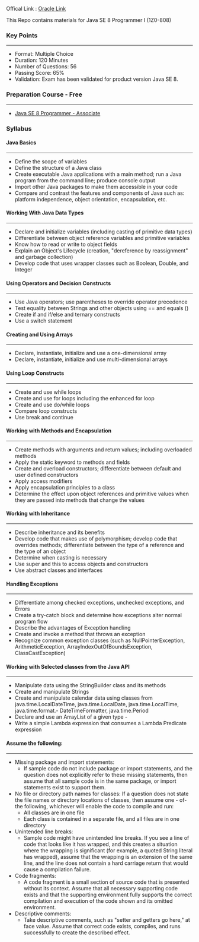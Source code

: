 Offical Link : [Oracle Link](https://education.oracle.com/java-se-8-programmer-i-also-available-in-chs-for-taiwan/pexam_1Z0-808)

This Repo contains materials for Java SE 8 Programmer I (1Z0-808)

### Key Points
---

- Format: Multiple Choice
- Duration: 120 Minutes
- Number of Questions: 56
- Passing Score: 65%
- Validation: Exam has been validated for product version Java SE 8.


### Preparation Course - Free
---
- [Java SE 8 Programmer - Associate](https://mylearn.oracle.com/ou/learning-path/java-se-8-programmer-associate/40821)

### Syllabus

#### Java Basics 
---

- Define the scope of variables 
- Define the structure of a Java class
- Create executable Java applications with a main method; run a Java program from the command line; produce console output
- Import other Java packages to make them accessible in your code
- Compare and contrast the features and components of Java such as: platform independence, object orientation, encapsulation, etc.

#### Working With Java Data Types 
---

- Declare and initialize variables (including casting of primitive data types)
- Differentiate between object reference variables and primitive variables
- Know how to read or write to object fields
- Explain an Object's Lifecycle (creation, "dereference by reassignment" and garbage collection)
- Develop code that uses wrapper classes such as Boolean, Double, and Integer  

#### Using Operators and Decision Constructs 
---

- Use Java operators; use parentheses to override operator precedence
- Test equality between Strings and other objects using == and equals ()
- Create if and if/else and ternary constructs 
- Use a switch statement 


#### Creating and Using Arrays 
---
- Declare, instantiate, initialize and use a one-dimensional array
- Declare, instantiate, initialize and use multi-dimensional arrays

#### Using Loop Constructs 
---
- Create and use while loops
- Create and use for loops including the enhanced for loop
- Create and use do/while loops
- Compare loop constructs
- Use break and continue  

#### Working with Methods and Encapsulation 
---
- Create methods with arguments and return values; including overloaded methods
- Apply the static keyword to methods and fields  
- Create and overload constructors; differentiate between default and user defined constructors
- Apply access modifiers
- Apply encapsulation principles to a class
- Determine the effect upon object references and primitive values when they are passed  into methods that change the values

#### Working with Inheritance 
---
- Describe inheritance and its benefits
- Develop code that makes use of polymorphism; develop code that overrides methods;  differentiate between the type of a reference and the type of an object
- Determine when casting is necessary
- Use super and this to access objects and constructors
- Use abstract classes and interfaces

#### Handling Exceptions 
---
- Differentiate among checked exceptions, unchecked exceptions, and Errors
- Create a try-catch block and determine how exceptions alter normal program flow
- Describe the advantages of Exception handling 
- Create and invoke a method that throws an exception
- Recognize common exception classes (such as NullPointerException, ArithmeticException, ArrayIndexOutOfBoundsException, ClassCastException)

#### Working with Selected classes from the Java API 
---
- Manipulate data using the StringBuilder class and its methods
- Create and manipulate Strings
- Create and manipulate calendar data using classes from java.time.LocalDateTime,  java.time.LocalDate, java.time.LocalTime, java.time.format.- DateTimeFormatter, java.time.Period
- Declare and use an ArrayList of a given type - 
- Write a simple Lambda expression that consumes a Lambda Predicate expression

#### Assume the following:
---
- Missing package and import statements: 
    - If sample code do not include package or import statements, and the question does not explicitly refer to these missing statements, then assume that all sample code is in the same package, or import statements exist to support them.
- No file or directory path names for classes: If a question does not state the file names or directory locations of classes, then assume one - of-  the following, whichever will enable the code to compile and run:
    - All classes are in one file
    - Each class is contained in a separate file, and all files are in one directory
- Unintended line breaks: 
    - Sample code might have unintended line breaks. If you see a line of code that looks like it has wrapped, and this creates a situation where the wrapping is significant (for example, a quoted String literal has wrapped), assume that the wrapping is an extension of the same line, and the line does not contain a hard carriage return that would cause a compilation failure.
- Code fragments: 
    - A code fragment is a small section of source code that is presented without its context. Assume that all necessary supporting code exists and that the supporting environment fully supports the correct compilation and execution of the code shown and its omitted environment.
- Descriptive comments: 
    - Take descriptive comments, such as "setter and getters go here," at face value. Assume that correct code exists, compiles, and runs successfully to create the described effect.